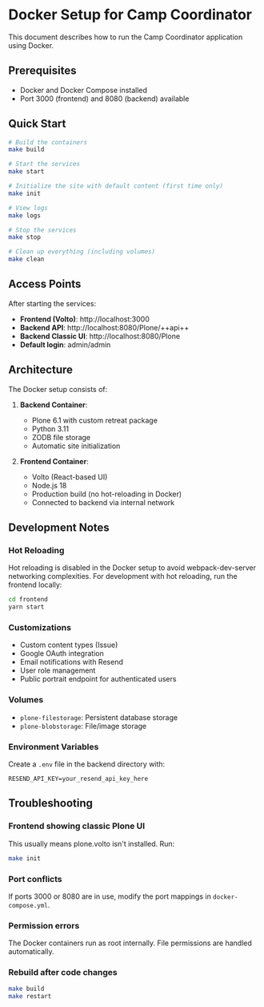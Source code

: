 # Docker Setup for Camp Coordinator

This document describes how to run the Camp Coordinator application using Docker.

## Prerequisites

- Docker and Docker Compose installed
- Port 3000 (frontend) and 8080 (backend) available

## Quick Start

```bash
# Build the containers
make build

# Start the services
make start

# Initialize the site with default content (first time only)
make init

# View logs
make logs

# Stop the services
make stop

# Clean up everything (including volumes)
make clean
```

## Access Points

After starting the services:

- **Frontend (Volto)**: http://localhost:3000
- **Backend API**: http://localhost:8080/Plone/++api++
- **Backend Classic UI**: http://localhost:8080/Plone
- **Default login**: admin/admin

## Architecture

The Docker setup consists of:

1. **Backend Container**:
   - Plone 6.1 with custom retreat package
   - Python 3.11
   - ZODB file storage
   - Automatic site initialization

2. **Frontend Container**:
   - Volto (React-based UI)
   - Node.js 18
   - Production build (no hot-reloading in Docker)
   - Connected to backend via internal network

## Development Notes

### Hot Reloading
Hot reloading is disabled in the Docker setup to avoid webpack-dev-server networking complexities. 
For development with hot reloading, run the frontend locally:

```bash
cd frontend
yarn start
```

### Customizations
- Custom content types (Issue)
- Google OAuth integration
- Email notifications with Resend
- User role management
- Public portrait endpoint for authenticated users

### Volumes
- `plone-filestorage`: Persistent database storage
- `plone-blobstorage`: File/image storage

### Environment Variables
Create a `.env` file in the backend directory with:
```
RESEND_API_KEY=your_resend_api_key_here
```

## Troubleshooting

### Frontend showing classic Plone UI
This usually means plone.volto isn't installed. Run:
```bash
make init
```

### Port conflicts
If ports 3000 or 8080 are in use, modify the port mappings in `docker-compose.yml`.

### Permission errors
The Docker containers run as root internally. File permissions are handled automatically.

### Rebuild after code changes
```bash
make build
make restart
```